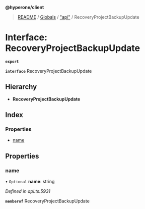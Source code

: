 **@hyperone/client**

> [README](../README.md) / [Globals](../globals.md) / ["api"](../modules/_api_.md) / RecoveryProjectBackupUpdate

# Interface: RecoveryProjectBackupUpdate

**`export`** 

**`interface`** RecoveryProjectBackupUpdate

## Hierarchy

* **RecoveryProjectBackupUpdate**

## Index

### Properties

* [name](_api_.recoveryprojectbackupupdate.md#name)

## Properties

### name

• `Optional` **name**: string

*Defined in api.ts:5931*

**`memberof`** RecoveryProjectBackupUpdate
